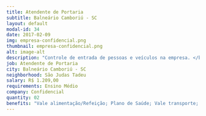 ```yaml
---
title: Atendente de Portaria
subtitle: Balneário Camboriú - SC
layout: default
modal-id: 34
date: 2017-02-09
img: empresa-confidencial.png
thumbnail: empresa-confidencial.png
alt: image-alt
description: "Controle de entrada de pessoas e veículos na empresa. </br> Horário: Escala 12X36 07:00 as 19:00 ou das 19:00 as 07:00"
job: Atendente de Portaria
city: Balneário Camboriú - SC
neighborhood: São Judas Tadeu
salary: R$ 1.209,00
requirements: Ensino Médio
company: Confidencial
quantity: 02
benefits: "Vale alimentação/Refeição; Plano de Saúde; Vale transporte; Plano Odontológico; PPR/PL; Seguro de Vida; Estacionamento no local; Auxílio Farmácia"
---
```

